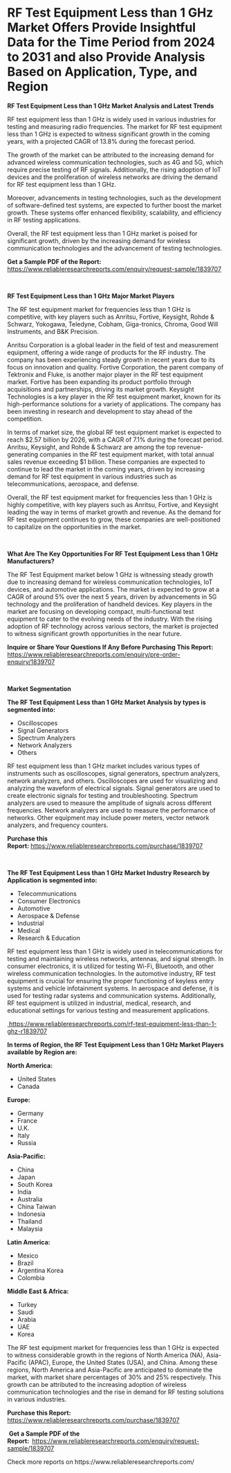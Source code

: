 <p><h1>RF Test Equipment Less than 1 GHz Market Offers Provide Insightful Data for the Time Period from 2024 to 2031 and also Provide Analysis Based on Application, Type, and Region</h1></p><p><strong>RF Test Equipment Less than 1 GHz Market Analysis and Latest Trends</strong></p>
<p><p>RF test equipment less than 1 GHz is widely used in various industries for testing and measuring radio frequencies. The market for RF test equipment less than 1 GHz is expected to witness significant growth in the coming years, with a projected CAGR of 13.8% during the forecast period. </p><p>The growth of the market can be attributed to the increasing demand for advanced wireless communication technologies, such as 4G and 5G, which require precise testing of RF signals. Additionally, the rising adoption of IoT devices and the proliferation of wireless networks are driving the demand for RF test equipment less than 1 GHz.</p><p>Moreover, advancements in testing technologies, such as the development of software-defined test systems, are expected to further boost the market growth. These systems offer enhanced flexibility, scalability, and efficiency in RF testing applications.</p><p>Overall, the RF test equipment less than 1 GHz market is poised for significant growth, driven by the increasing demand for wireless communication technologies and the advancement of testing technologies.</p></p>
<p><strong>Get a Sample PDF of the Report:&nbsp;</strong> <a href="https://www.reliableresearchreports.com/enquiry/request-sample/1839707">https://www.reliableresearchreports.com/enquiry/request-sample/1839707</a></p>
<p>&nbsp;</p>
<p><strong>RF Test Equipment Less than 1 GHz Major Market Players</strong></p>
<p><p>The RF test equipment market for frequencies less than 1 GHz is competitive, with key players such as Anritsu, Fortive, Keysight, Rohde & Schwarz, Yokogawa, Teledyne, Cobham, Giga-tronics, Chroma, Good Will Instruments, and B&K Precision. </p><p>Anritsu Corporation is a global leader in the field of test and measurement equipment, offering a wide range of products for the RF industry. The company has been experiencing steady growth in recent years due to its focus on innovation and quality. Fortive Corporation, the parent company of Tektronix and Fluke, is another major player in the RF test equipment market. Fortive has been expanding its product portfolio through acquisitions and partnerships, driving its market growth. Keysight Technologies is a key player in the RF test equipment market, known for its high-performance solutions for a variety of applications. The company has been investing in research and development to stay ahead of the competition.</p><p>In terms of market size, the global RF test equipment market is expected to reach $2.57 billion by 2026, with a CAGR of 7.1% during the forecast period. Anritsu, Keysight, and Rohde & Schwarz are among the top revenue-generating companies in the RF test equipment market, with total annual sales revenue exceeding $1 billion. These companies are expected to continue to lead the market in the coming years, driven by increasing demand for RF test equipment in various industries such as telecommunications, aerospace, and defense.</p><p>Overall, the RF test equipment market for frequencies less than 1 GHz is highly competitive, with key players such as Anritsu, Fortive, and Keysight leading the way in terms of market growth and revenue. As the demand for RF test equipment continues to grow, these companies are well-positioned to capitalize on the opportunities in the market.</p></p>
<p>&nbsp;</p>
<p><strong>What Are The Key Opportunities For RF Test Equipment Less than 1 GHz Manufacturers?</strong></p>
<p><p>The RF Test Equipment market below 1 GHz is witnessing steady growth due to increasing demand for wireless communication technologies, IoT devices, and automotive applications. The market is expected to grow at a CAGR of around 5% over the next 5 years, driven by advancements in 5G technology and the proliferation of handheld devices. Key players in the market are focusing on developing compact, multi-functional test equipment to cater to the evolving needs of the industry. With the rising adoption of RF technology across various sectors, the market is projected to witness significant growth opportunities in the near future.</p></p>
<p><strong>Inquire or Share Your Questions If Any Before Purchasing This Report:</strong> <a href="https://www.reliableresearchreports.com/enquiry/pre-order-enquiry/1839707">https://www.reliableresearchreports.com/enquiry/pre-order-enquiry/1839707</a></p>
<p>&nbsp;</p>
<p><strong>Market Segmentation</strong></p>
<p><strong>The RF Test Equipment Less than 1 GHz Market Analysis by types is segmented into:</strong></p>
<p><ul><li>Oscilloscopes</li><li>Signal Generators</li><li>Spectrum Analyzers</li><li>Network Analyzers</li><li>Others</li></ul></p>
<p><p>RF test equipment less than 1 GHz market includes various types of instruments such as oscilloscopes, signal generators, spectrum analyzers, network analyzers, and others. Oscilloscopes are used for visualizing and analyzing the waveform of electrical signals. Signal generators are used to create electronic signals for testing and troubleshooting. Spectrum analyzers are used to measure the amplitude of signals across different frequencies. Network analyzers are used to measure the performance of networks. Other equipment may include power meters, vector network analyzers, and frequency counters.</p></p>
<p><strong>Purchase this Report:&nbsp;</strong><a href="https://www.reliableresearchreports.com/purchase/1839707">https://www.reliableresearchreports.com/purchase/1839707</a></p>
<p>&nbsp;</p>
<p><strong>The RF Test Equipment Less than 1 GHz Market Industry Research by Application is segmented into:</strong></p>
<p><ul><li>Telecommunications</li><li>Consumer Electronics</li><li>Automotive</li><li>Aerospace & Defense</li><li>Industrial</li><li>Medical</li><li>Research & Education</li></ul></p>
<p><p>RF test equipment less than 1 GHz is widely used in telecommunications for testing and maintaining wireless networks, antennas, and signal strength. In consumer electronics, it is utilized for testing Wi-Fi, Bluetooth, and other wireless communication technologies. In the automotive industry, RF test equipment is crucial for ensuring the proper functioning of keyless entry systems and vehicle infotainment systems. In aerospace and defense, it is used for testing radar systems and communication systems. Additionally, RF test equipment is utilized in industrial, medical, research, and educational settings for various testing and measurement applications.</p></p>
<p><a href="https://www.reliableresearchreports.com/rf-test-equipment-less-than-1-ghz-r1839707">&nbsp;https://www.reliableresearchreports.com/rf-test-equipment-less-than-1-ghz-r1839707</a></p>
<p><strong>In terms of Region, the RF Test Equipment Less than 1 GHz Market Players available by Region are:</strong></p>
<p>
    <p> <strong> North America: </strong>
        <ul>
            <li>United States</li>
            <li>Canada</li>
        </ul>
        </p> 
    <p> <strong> Europe: </strong>
        <ul>
            <li>Germany</li>
            <li>France</li>
            <li>U.K.</li>
            <li>Italy</li>
            <li>Russia</li>
        </ul>
        </p> 
    <p> <strong> Asia-Pacific: </strong>
        <ul>
            <li>China</li>
            <li>Japan</li>
            <li>South Korea</li>
            <li>India</li>
            <li>Australia</li>
            <li>China Taiwan</li>
            <li>Indonesia</li>
            <li>Thailand</li>
            <li>Malaysia</li>
        </ul>
        </p> 
    <p> <strong> Latin America: </strong>
        <ul>
            <li>Mexico</li>
            <li>Brazil</li>
            <li>Argentina Korea</li>
            <li>Colombia</li>
        </ul>
        </p> 
    <p> <strong> Middle East & Africa: </strong>
        <ul>
            <li>Turkey</li>
            <li>Saudi</li>
            <li>Arabia</li>
            <li>UAE</li>
            <li>Korea</li>
        </ul>
    </p>
    </p>
<p><p>The RF test equipment market for frequencies less than 1 GHz is expected to witness considerable growth in the regions of North America (NA), Asia-Pacific (APAC), Europe, the United States (USA), and China. Among these regions, North America and Asia-Pacific are anticipated to dominate the market, with market share percentages of 30% and 25% respectively. This growth can be attributed to the increasing adoption of wireless communication technologies and the rise in demand for RF testing solutions in various industries.</p></p>
<p><strong>Purchase this Report: </strong><a href="https://www.reliableresearchreports.com/purchase/1839707">https://www.reliableresearchreports.com/purchase/1839707</a></p>
<p>&nbsp;<strong>Get a Sample PDF of the Report:&nbsp;&nbsp;</strong><a href="https://www.reliableresearchreports.com/enquiry/request-sample/1839707">https://www.reliableresearchreports.com/enquiry/request-sample/1839707</a></p>
<p><strong></strong></p>
<p>Check more reports on https://www.reliableresearchreports.com/</p>